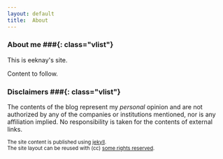 ```yaml
---
layout: default
title:  About
---
```


### About me ###{: class="vlist"}

This is eeknay's site.

Content to follow.

### Disclaimers ###{: class="vlist"}

The contents of the blog represent my *personal* opinion and are not
authorized by any of the companies or institutions mentioned, nor is any
affiliation implied. No responsibility is taken for the contents of
external links.

<small class="meta final">
The site content is published using <a href="http://jekyllrb.com">jekyll</a>.
<br/>The site layout can be reused with (cc)
<a href="http://creativecommons.org/licenses/by-sa/3.0/">some rights reserved</a>.
</small>

